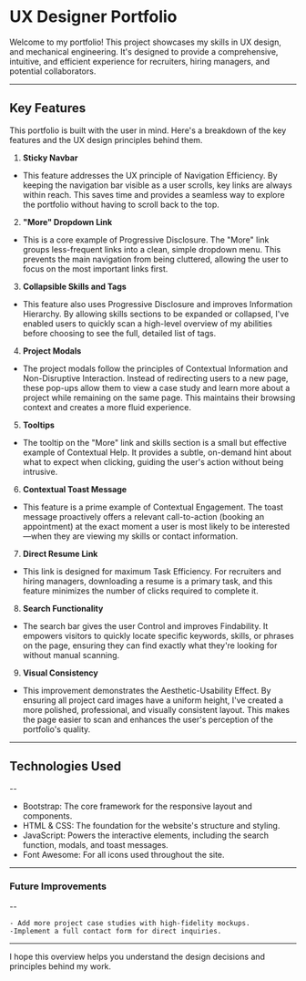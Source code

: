 # UX Designer Portfolio

Welcome to my portfolio! This project showcases my skills in UX design,  and mechanical engineering. It's designed to provide a comprehensive, intuitive, and efficient experience for recruiters, hiring managers, and potential collaborators.

---

## Key Features

This portfolio is built with the user in mind. Here's a breakdown of the key features and the UX design principles behind them.

1. **Sticky Navbar**
  - This feature addresses the UX principle of Navigation Efficiency. By keeping the navigation bar visible as a user scrolls, key links are always within reach. This saves time and provides a seamless way to explore the portfolio without having to scroll back to the top.

2. **"More" Dropdown Link**
  - This is a core example of Progressive Disclosure. The "More" link groups less-frequent links into a clean, simple dropdown menu. This prevents the main navigation from being cluttered, allowing the user to focus on the most important links first.

3. **Collapsible Skills and Tags**
  - This feature also uses Progressive Disclosure and improves Information Hierarchy. By allowing skills sections to be expanded or collapsed, I've enabled users to quickly scan a high-level overview of my abilities before choosing to see the full, detailed list of tags.

4. **Project Modals**
  - The project modals follow the principles of Contextual Information and Non-Disruptive Interaction. Instead of redirecting users to a new page, these pop-ups allow them to view a case study and learn more about a project while remaining on the same page. This maintains their browsing context and creates a more fluid experience.

5. **Tooltips**
  - The tooltip on the "More" link and skills section is a small but effective example of Contextual Help. It provides a subtle, on-demand hint about what to expect when clicking, guiding the user's action without being intrusive.

6. **Contextual Toast Message**
  - This feature is a prime example of Contextual Engagement. The toast message proactively offers a relevant call-to-action (booking an appointment) at the exact moment a user is most likely to be interested—when they are viewing my skills or contact information.

7. **Direct Resume Link**
  - This link is designed for maximum Task Efficiency. For recruiters and hiring managers, downloading a resume is a primary task, and this feature minimizes the number of clicks required to complete it.

8. **Search Functionality**
  - The search bar gives the user Control and improves Findability. It empowers visitors to quickly locate specific keywords, skills, or phrases on the page, ensuring they can find exactly what they're looking for without manual scanning.

9. **Visual Consistency**
  - This improvement demonstrates the Aesthetic-Usability Effect. By ensuring all project card images have a uniform height, I've created a more polished, professional, and visually consistent layout. This makes the page easier to scan and enhances the user's perception of the portfolio's quality.

---

## Technologies Used
-- 
  - Bootstrap: The core framework for the responsive layout and components.
  - HTML & CSS: The foundation for the website's structure and styling.
  - JavaScript: Powers the interactive elements, including the search function, modals, and toast messages.
  - Font Awesome: For all icons used throughout the site.

---

### Future Improvements
--

    - Add more project case studies with high-fidelity mockups.
    -Implement a full contact form for direct inquiries.

---

I hope this overview helps you understand the design decisions and principles behind my work.
